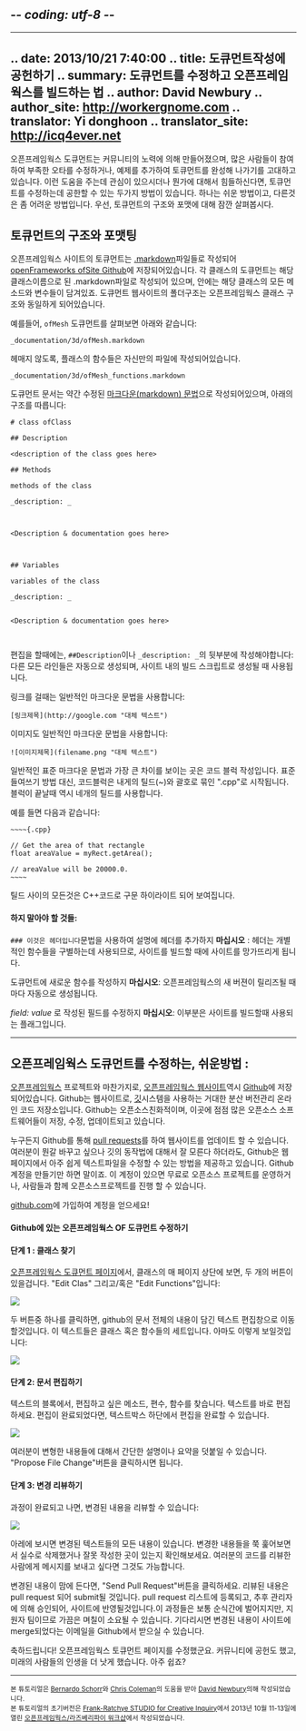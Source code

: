 ## -*- coding: utf-8 -*-
---
.. date: 2013/10/21 7:40:00
.. title: 도큐먼트작성에 공헌하기
.. summary: 도큐먼트를 수정하고 오픈프레임웍스를 빌드하는 법
.. author: David Newbury
.. author_site: http://workergnome.com
.. translator: Yi donghoon
.. translator_site: http://icq4ever.net
---

오픈프레임웍스 도큐먼트는 커뮤니티의 노력에 의해 만들어졌으며, 많은 사람들이 참여하여 부족한 오타를 수정하거나, 예제를 추가하여 토큐먼트를 완성해 나가기를 고대하고 있습니다. 이런 도움을 주는데 관심이 있으시더나 뭔가에 대해서 힘들하신다면, 토큐먼트를 수정하는데 공한할 수 있는 두가지 방법이 있습니다. 하나는 쉬운 방법이고, 다른것은 좀 어려운 방법입니다.
우선, 토큐먼트의 구조와 포맷에 대해 잠깐 살펴봅시다.

## 토큐먼트의 구조와 포맷팅

오픈프레임웍스 사이트의 토큐먼트는 [.markdown](http://daringfireball.net/projects/markdown/syntax)파일들로 작성되어 [openFrameworks ofSite Github](https://github.com/openframeworks/ofSite/)에 저장되어있습니다. 각 클래스의 도큐먼트는 해당 클래스이름으로 된 .markdown파일로 작성되어 있으며, 안에는 해당 클래스의 모든 메소드와 변수들이 담겨있죠. 도큐먼트 웹사이트의 폴더구조는 오픈프레임웍스 클래스 구조와 동일하게 되어있습니다.

예를들어, ``ofMesh`` 도큐먼트를 살펴보면 아래와 같습니다:

    _documentation/3d/ofMesh.markdown

헤매지 않도록, 플래스의 함수들은 자신만의 파일에 작성되어있습니다.

    _documentation/3d/ofMesh_functions.markdown


도큐먼트 문서는 약간 수정된 [마크다운(markdown) 문법](http://daringfireball.net/projects/markdown/syntax)으로 작성되어있으며, 아래의 구조를 따릅니다:

```
# class ofClass

## Description

<description of the class goes here>

## Methods

methods of the class

_description: _



<Description & documentation goes here>



## Variables

variables of the class

_description: _


<Description & documentation goes here>



```

편집을 할때에는, ``##Description``이나 ``_description: _``의 뒷부분에 작성해야합니다: 다른 모든 라인들은 자동으로 생성되며, 사이트 내의 빌드 스크립트로 생성될 때 사용됩니다.

링크를 걸때는 일반적인 마크다운 문법을 사용합니다:

    [링크제목](http://google.com "대체 텍스트")

이미지도 일반적인 마크다운 문법을 사용합니다:

    ![이미지제목](filename.png "대체 텍스트")

일반적인 표준 마크다운 문법과 가장 큰 차이를 보이는 곳은 코드 블럭 작성입니다. 표준 들여쓰기 방법 대신, 코드블럭은 내게의 틸드(~)와 괄호로 묶인 ".cpp"로 시작됩니다. 블럭이 끝날때 역시 네개의 틸드를 사용합니다.

예를 들면 다음과 같습니다:

    ~~~~{.cpp}
    
    // Get the area of that rectangle
    float areaValue = myRect.getArea();
    
    // areaValue will be 20000.0.
    ~~~~

틸드 사이의 모든것은 C++코드로 구문 하이라이트 되어 보여집니다.

#### 하지 말아야 할 것들:

``### 이것은 헤더입니다``문법을 사용하여 설명에 헤더를 추가하지 **마십시오** : 헤더는 개별적인 함수들을 구별하는데 사용되므로, 사이트를 빌드할 때에 사이트를 망가뜨리게 됩니다.

도큐먼트에 새로운 함수를 작성하지 **마십시오**: 오픈프레임웍스의 새 버젼이 릴리즈될 때마다 자동으로 생성됩니다.

_field: value_ 로 작성된 필드를 수정하지 **마십시오**: 이부분은 사이트를 빌드할때 사용되는 플래그입니다.



----

## 오픈프레임웍스 도큐먼트를 수정하는, 쉬운방법 :

[오픈프레임웍스](https://github.com/openframeworks/openFrameworks) 프로젝트와 마찬가지로, [오픈프레임웍스 웹사이트](/)역시 [Github](https://github.com/openframeworks/ofSite)에 저장되어있습니다. Github는 웹사이트로, [깃](http://git-scm.com)시스템을 사용하는 거대한 분산 버전관리 온라인 코드 저장소입니다. Github는 오픈소스친화적이며, 이곳에 점점 많은 오픈소스 소프트웨어들이 저장, 수정, 업데이트되고 있습니다.

누구든지 Github를 통해 [pull requests](https://help.github.com/articles/using-pull-requests)를 하여 웹사이트를 업데이트 할 수 있습니다. 여러분이 뭔갈 바꾸고 싶으나 깃의 동작법에 대해서 잘 모른다 하더라도, Github은 웹 페이지에서 아주 쉽게 텍스트파일을 수정할 수 있는 방법을 제공하고 있습니다. Github계정을 만들기만 하면 말이죠. 이 계정이 있으면 무료로 오픈소스 프로젝트를 운영하거나, 사람들과 함께 오픈소스프로젝트를 진행 할 수 있습니다.

[github.com](https://github.com)에 가입하여 계정을 얻으세요! 

#### Github에 있는 오픈프레임웍스 OF 도큐먼트 수정하기

#### 단계 1 : 클래스 찾기

[오픈프레임웍스 도큐먼트 페이지](/ko/documentation/)에서, 클래스의 매 페이지 상단에 보면, 두 개의 버튼이 있을겁니다. "Edit Clas" 그리고/혹은 "Edit Functions"입니다:

![](/documentation/contributing/editclass.png)

두 버튼중 하나를 클릭하면, github의 문서 전체의 내용이 담긴 텍스트 편집창으로 이동할것입니다. 이 텍스트들은 클래스 혹은 함수들의 세트입니다. 아마도 이렇게 보일것입니다:

![](/documentation/contributing/editscreen.png)

#### 단계 2: 문서 편집하기 

텍스트의 블록에서, 편집하고 싶은 메소드, 편수, 함수를 찾습니다. 텍스트를 바로 편집하세요. 편집이 완료되었다면, 텍스트박스 하단에서 편집을 완료할 수 있습니다.

![](/documentation/contributing/edit_save.png)

여러분이 변형한 내용들에 대해서 간단한 설명이나 요약을 덧붙일 수 있습니다. "Propose File Change"버튼을 클릭하시면 됩니다.

#### 단계 3: 변경 리뷰하기

과정이 완료되고 나면, 변경된 내용을 리뷰할 수 있습니다:

![](/documentation/contributing/review.png)

아레에 보시면 변경된 텍스트들의 모든 내용이 있습니다. 변경한 내용들을 쭉 훑어보면서 실수로 삭제했거나 잘못 작성한 곳이 있는지 확인해보세요. 여러분의 코드를 리뷰한
사람에게 메시지를 보내고 싶다면 그것도 가능합니다. 

변경된 내용이 맘에 든다면, "Send Pull Request"버튼을 클릭하세요. 리뷰된 내용은 pull request 되어 submit될 것입니다. pull request 리스트에 등록되고, 추후 관리자에 의해 승인되어, 사이트에 반영될것입니다.이 과정들은 보통 순식간에 벌어지지만, 지원자 팀이므로 가끔은 며칠이 소요될 수 있습니다. 기다리시면 변경된 내용이 사이트에 merge되었다는 이메일을 Github에서 받으실 수 있습니다. 

축하드립니다! 오픈프레임웍스 토큐먼트 페이지를 수정했군요. 커뮤니티에 공헌도 했고, 미래의 사람들의 인생을 더 낫게 했습니다. 아주 쉽죠?
    

----

<small>본 튜토리얼은 [Bernardo Schorr](https://twitter.com/bernardoschorr)와 [Chris Coleman](https://twitter.com/digitalcoleman)의 도움을 받아 [David Newbury](https://twitter.com/workergnome)의해 작성되었습니다.</small>
<br/><small>본 튜토리얼의 초기버전은 [Frank-Ratchye STUDIO for Creative Inquiry](http://studioforcreativeinquiry.org)에서 2013년 10월 11-13일에 열린 [오픈프레임웍스/라즈베리파이 워크샵](http://studioforcreativeinquiry.org/events/creative-coding-on-the-raspberry-pi-with-openframeworks)에서 작성되었습니다.</small>

